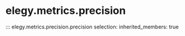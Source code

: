 
# elegy.metrics.precision

::: elegy.metrics.precision.precision
    selection:
        inherited_members: true